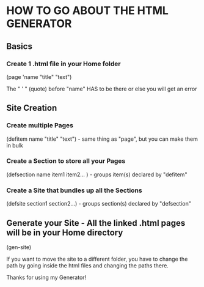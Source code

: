 

# HOW TO GO ABOUT THE HTML GENERATOR

## Basics

### Create 1 .html file in your Home folder

(page 'name "title" "text")

The " ' " (quote) before "name" HAS to be there or else you will get an error

## Site Creation

### Create multiple Pages
(defitem name "title" "text") - same thing as "page", but you can make them in bulk

### Create a Section to store all your Pages
(defsection name item1 item2... ) - groups item(s) declared by "defitem"

### Create a Site that bundles up all the Sections
(defsite section1 section2...) - groups section(s) declared by "defsection"

## Generate your Site - All the linked .html pages will be in your Home directory
(gen-site) 


If you want to move the site to a different folder, you have to change the path by going inside the html files and changing the paths there. 


Thanks for using my Generator!